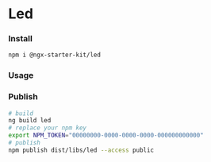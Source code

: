 # Led

### Install

```bash
npm i @ngx-starter-kit/led
```

### Usage

### Publish

```bash
# build
ng build led
# replace your npm key
export NPM_TOKEN="00000000-0000-0000-0000-000000000000"
# publish
npm publish dist/libs/led --access public
```
